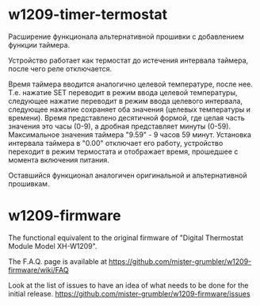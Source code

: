 # w1209-timer-termostat
Расширение функционала альтернативной прошивки с добавлением функции таймера. 

Устройство работает как термостат до истечения интервала таймера, после чего реле отключается.

Время таймера вводится аналогично целевой температуре, после нее. Т.е.
нажатие SET переводит в режим ввода целевой температуры, следующее нажатие переводит в режим ввода 
целевого интервала, следующее нажатие сохраняет оба значения (целевых температуры и времени).
Время представлено десятичной формой, где целая часть значения это часы (0-9), 
а дробная представляет минуты (0-59). Максимальное значения таймера "9.59" - 9 часов 59 минут.
Установка интервала таймера в "0.00" отключает его работу, устройство переходит в режим термостата
и отображает время, прошедшее с момента включения питания.

Оставшийся функционал аналогичен оригинальной и альтернативной прошивкам.

# w1209-firmware
The functional equivalent to the original firmware of "Digital Thermostat Module Model XH-W1209".

The F.A.Q. page is available at https://github.com/mister-grumbler/w1209-firmware/wiki/FAQ

Look at the list of issues to have an idea of what needs to be done for the initial release.
https://github.com/mister-grumbler/w1209-firmware/issues
